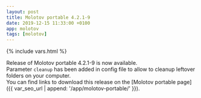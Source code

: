 ```yaml
---
layout: post
title: Molotov portable 4.2.1-9
date: 2019-12-15 11:33:00 +0100
app: molotov
tags: [molotov]
---
```

{% include vars.html %}

Release of Molotov portable 4.2.1-9 is now available.<br />
Parameter `cleanup` has been added in config file to allow to cleanup leftover folders on your computer.<br />
You can find links to download this release on the [Molotov portable page]({{ var_seo_url | append: '/app/molotov-portable/' }}).
